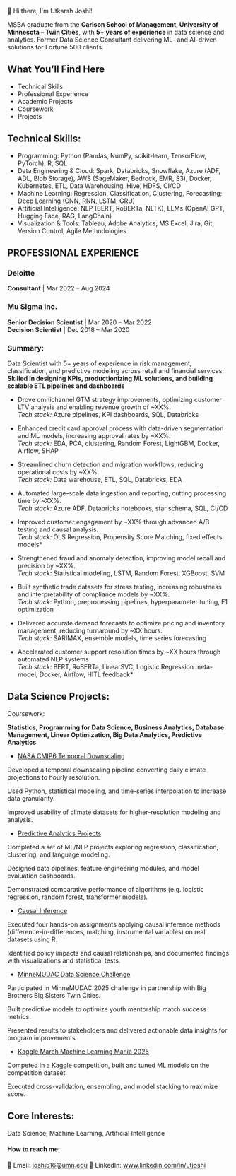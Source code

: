 👋 Hi there, I'm Utkarsh Joshi!

MSBA graduate from the **Carlson School of Management, University of Minnesota – Twin Cities**, with **5+ years of experience** in data science and analytics. Former Data Science Consultant delivering ML- and AI-driven solutions for Fortune 500 clients.

## What You’ll Find Here

- Technical Skills
- Professional Experience 
- Academic Projects
- Coursework
- Projects


## Technical Skills: 
- Programming: Python (Pandas, NumPy, scikit-learn, TensorFlow, PyTorch), R, SQL
- Data Engineering & Cloud: Spark, Databricks, Snowflake, Azure (ADF, ADL, Blob Storage), AWS (SageMaker, Bedrock, EMR, S3), Docker, Kubernetes, ETL, Data Warehousing, Hive, HDFS, CI/CD
- Machine Learning: Regression, Classification, Clustering, Forecasting; Deep Learning (CNN, RNN, LSTM, GRU)
- Artificial Intelligence: NLP (BERT, RoBERTa, NLTK), LLMs (OpenAI GPT, Hugging Face, RAG, LangChain)
- Visualization & Tools: Tableau, Adobe Analytics, MS Excel, Jira, Git, Version Control, Agile Methodologies

## PROFESSIONAL EXPERIENCE

### Deloitte  
**Consultant** | Mar 2022 – Aug 2024  

### Mu Sigma Inc.  
**Senior Decision Scientist** | Mar 2020 – Mar 2022  
**Decision Scientist** | Dec 2018 – Mar 2020  


### Summary:

Data Scientist with 5+ years of experience in risk management, classification, and predictive modeling across retail and financial services. 
**Skilled in designing KPIs, productionizing ML solutions, and building scalable ETL pipelines and dashboards**


- Drove omnichannel GTM strategy improvements, optimizing customer LTV analysis and enabling revenue growth of ~XX%.  
  *Tech stack:* Azure pipelines, KPI dashboards, SQL, Databricks  

- Enhanced credit card approval process with data-driven segmentation and ML models, increasing approval rates by ~XX%.  
  *Tech stack:* EDA, PCA, clustering, Random Forest, LightGBM, Docker, Airflow, SHAP  

- Streamlined churn detection and migration workflows, reducing operational costs by ~XX%.  
  *Tech stack:* Data warehouse, ETL, SQL, Databricks, EDA  

- Automated large-scale data ingestion and reporting, cutting processing time by ~XX%.  
  *Tech stack:* Azure ADF, Databricks notebooks, star schema, SQL, CI/CD  

- Improved customer engagement by ~XX% through advanced A/B testing and causal analysis.  
  *Tech stack:* OLS Regression, Propensity Score Matching, fixed effects models*  

- Strengthened fraud and anomaly detection, improving model recall and precision by ~XX%.  
  *Tech stack:* Statistical modeling, LSTM, Random Forest, XGBoost, SVM  

- Built synthetic trade datasets for stress testing, increasing robustness and interpretability of compliance models by ~XX%.  
  *Tech stack:* Python, preprocessing pipelines, hyperparameter tuning, F1 optimization  

- Delivered accurate demand forecasts to optimize pricing and inventory management, reducing turnaround by ~XX hours.  
  *Tech stack:* SARIMAX, ensemble models, time series forecasting  

- Accelerated customer support resolution times by ~XX hours through automated NLP systems.  
  *Tech stack:* BERT, RoBERTa, LinearSVC, Logistic Regression meta-model, Docker, Airflow, HITL feedback*  



## Data Science Projects: 

Coursework: 

**Statistics, Programming for Data Science, Business Analytics, Database Management, Linear Optimization, Big Data Analytics, Predictive Analytics**


- [NASA CMIP6 Temporal Downscaling](https://github.com/UtkarshJoshi97/Research_nasa-cmip6-temporal-downscaling-daily2hourly)  

Developed a temporal downscaling pipeline converting daily climate projections to hourly resolution.

Used Python, statistical modeling, and time-series interpolation to increase data granularity.

Improved usability of climate datasets for higher-resolution modeling and analysis.

- [Predictive Analytics Projects](https://github.com/UtkarshJoshi97/PredictiveAnalytics-Workbooks_and_Project)  

Completed a set of ML/NLP projects exploring regression, classification, clustering, and language modeling.

Designed data pipelines, feature engineering modules, and model evaluation dashboards.

Demonstrated comparative performance of algorithms (e.g. logistic regression, random forest, transformer models).

- [Causal Inference](https://github.com/UtkarshJoshi97/Causal-Inference)  

Executed four hands-on assignments applying causal inference methods (difference-in-differences, matching, instrumental variables) on real datasets using R.

Identified policy impacts and causal relationships, and documented findings with visualizations and statistical tests.

- [MinneMUDAC Data Science Challenge](https://github.com/UtkarshJoshi97/MinneMuDAC_DataScience_Challenge)  

Participated in MinneMUDAC 2025 challenge in partnership with Big Brothers Big Sisters Twin Cities.

Built predictive models to optimize youth mentorship match success metrics.

Presented results to stakeholders and delivered actionable data insights for program improvements.

- [Kaggle March Machine Learning Mania 2025](https://github.com/UtkarshJoshi97/Kaggle-Competition-March-Machine-Learning-Mania-2025)  

Competed in a Kaggle competition, built and tuned ML models on the competition dataset.

Executed cross-validation, ensembling, and model stacking to maximize score.

## Core Interests: 

Data Science, Machine Learning, Artificial Intelligence

#### How to reach me:

📧 Email: joshi516@umn.edu
🤝 LinkedIn: www.linkedin.com/in/utjoshi

<!---
UtkarshJoshi97/UtkarshJoshi97 is a ✨ special ✨ repository because its `README.md` (this file) appears on your GitHub profile.
You can click the Preview link to take a look at your changes.
--->
